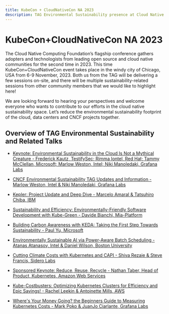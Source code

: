```yaml
---
title: KubeCon + CloudNativeCon NA 2023
description: TAG Environmental Sustainability presence at Cloud Native Computing Foundation’s flagship conference in Chicago, USA from 6-9 November, 2023.
---
```


# KubeCon+CloudNativeCon NA 2023

The Cloud Native Computing Foundation’s flagship conference gathers adopters and technologists from leading open source and cloud native communities for the second time in 2023. This time KubeCon+CloudNativeCon event takes place in the windy city of Chicago, USA from 6-9 November, 2023. Both us from the TAG will be delivering a few sessions on-site, and there will be multiple sustainability-related sessions from other community members that we would like to highlight here!

We are looking forward to hearing your perspectives and welcome everyone who wants to contribute to our efforts in the cloud native sustainability space.
Let’s reduce the environmental sustainability footprint of the cloud, data centers and CNCF projects together.

## Overview of TAG Environmental Sustainability and Related Talks

* [Keynote: Environmental Sustainability in the Cloud Is Not a Mythical Creature - Frederick Kautz, TestifySec; Rimma Iontel, Red Hat; Tammy McClellan, Microsoft; Marlow Weston, Intel; Niki Manoledaki, Grafana Labs](https://kccncna2023.sched.com/event/1R4Tl/keynote-environmental-sustainability-in-the-c[…]anoledaki-grafana-labs)

* [CNCF Environmental Sustainability TAG Updates and Information - Marlow Weston, Intel & Niki Manoledaki, Grafana Labs](https://kccncna2023.sched.com/event/1R2mQ/cncf-environmental-sustainability-tag-updates[…]anoledaki-grafana-labs)

* [Kepler: Project Update and Deep Dive - Marcelo Amaral & Tatsuhiro Chiba, IBM](https://kccncna2023.sched.com/event/1R2rh/kepler-project-update-and-deep-dive-marcelo-amaral-tatsuhiro-chiba-ibm)

* [Sustainability and Efficiency: Environmentally-Friendly Software Development with Kube-Green - Davide Bianchi, Mia-Platform](https://kccncna2023.sched.com/event/1R2u2/sustainability-and-efficiency-environmentally[…]e-bianchi-mia-platform)

* [Building Carbon Awareness with KEDA: Taking the First Step Towards Sustainability - Paul Yu, Microsoft](https://kccncna2023.sched.com/event/1TeMO/building-carbon-awareness-with-keda-taking-th[…]lity-paul-yu-microsoft)

* [Environmentally Sustainable AI via Power-Aware Batch Scheduling - Atanas Atanasov, Intel & Daniel Wilson, Boston University](https://kccncna2023.sched.com/event/1R2tJ/environmentally-sustainable-ai-via-power-awar[…]lson-boston-university)

* [Cutting Climate Costs with Kubernetes and CAPI - Shiva Rezaie & Steve Francis, Sidero Labs](https://sched.co/1R2p6)

* [Sponsored Keynote: Reduce, Reuse, Recycle - Nathan Taber, Head of Product, Kubernetes, Amazon Web Services](https://sched.co/1R4fu)

* [Kube-Costbusters: Optimizing Kubernetes Clusters for Efficiency and Epic Savings! - Rachel Leekin & Antoinette Mills, AWS](https://sched.co/1R2r2)

* [Where's Your Money Going? the Beginners Guide to Measuring Kubernetes Costs - Mark Poko & JuanJo Ciarlante, Grafana Labs](https://sched.co/1R2vE)
